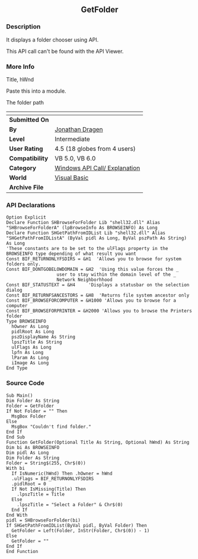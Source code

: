 ﻿<div align="center">

## GetFolder


</div>

### Description

It displays a folder chooser using API.

This API call can't be found with the API Viewer.
 
### More Info
 
Title, hWnd

Paste this into a module.

The folder path


<span>             |<span>
---                |---
**Submitted On**   |
**By**             |[Jonathan Dragen](https://github.com/Planet-Source-Code/PSCIndex/blob/master/ByAuthor/jonathan-dragen.md)
**Level**          |Intermediate
**User Rating**    |4.5 (18 globes from 4 users)
**Compatibility**  |VB 5\.0, VB 6\.0
**Category**       |[Windows API Call/ Explanation](https://github.com/Planet-Source-Code/PSCIndex/blob/master/ByCategory/windows-api-call-explanation__1-39.md)
**World**          |[Visual Basic](https://github.com/Planet-Source-Code/PSCIndex/blob/master/ByWorld/visual-basic.md)
**Archive File**   |[](https://github.com/Planet-Source-Code/jonathan-dragen-getfolder__1-5873/archive/master.zip)

### API Declarations

```
Option Explicit
Declare Function SHBrowseForFolder Lib "shell32.dll" Alias "SHBrowseForFolderA" (lpBrowseInfo As BROWSEINFO) As Long
Declare Function SHGetPathFromIDList Lib "shell32.dll" Alias "SHGetPathFromIDListA" (ByVal pidl As Long, ByVal pszPath As String) As Long
'These constants are to be set to the ulFlags property in the BROWSEINFO type depending of what result you want
Const BIF_RETURNONLYFSDIRS = &H1  'Allows you to browse for system folders only.
Const BIF_DONTGOBELOWDOMAIN = &H2  'Using this value forces the _
                   user to stay within the domain level of the _
                   Network Neighborhhood
Const BIF_STATUSTEXT = &H4     'Displays a statusbar on the selection dialog
Const BIF_RETURNFSANCESTORS = &H8  'Returns file system ancestor only
Const BIF_BROWSEFORCOMPUTER = &H1000 'Allows you to browse for a computer
Const BIF_BROWSEFORPRINTER = &H2000 'Allows you to browse the Printers folder
Type BROWSEINFO
  hOwner As Long
  pidlRoot As Long
  pszDisplayName As String
  lpszTitle As String
  ulFlags As Long
  lpfn As Long
  lParam As Long
  iImage As Long
End Type
```


### Source Code

```
Sub Main()
Dim Folder As String
Folder = GetFolder
If Not Folder = "" Then
  MsgBox Folder
Else
  MsgBox "Couldn't find folder."
End If
End Sub
Function GetFolder(Optional Title As String, Optional hWnd) As String
Dim bi As BROWSEINFO
Dim pidl As Long
Dim Folder As String
Folder = String$(255, Chr$(0))
With bi
  If IsNumeric(hWnd) Then .hOwner = hWnd
  .ulFlags = BIF_RETURNONLYFSDIRS
  .pidlRoot = 0
  If Not IsMissing(Title) Then
    .lpszTitle = Title
  Else
    .lpszTitle = "Select a Folder" & Chr$(0)
  End If
End With
pidl = SHBrowseForFolder(bi)
If SHGetPathFromIDList(ByVal pidl, ByVal Folder) Then
  GetFolder = Left(Folder, InStr(Folder, Chr$(0)) - 1)
Else
  GetFolder = ""
End If
End Function
```

